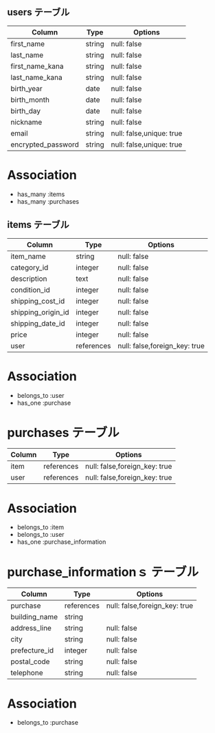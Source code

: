 ## users テーブル

| Column             | Type    | Options                  |
| ------------------ | ------- | ------------------------ |
| first_name         | string  | null: false              |
| last_name          | string  | null: false              |
| first_name_kana    | string  | null: false              |
| last_name_kana     | string  | null: false              |
| birth_year         | date    | null: false              |
| birth_month        | date    | null: false              |
| birth_day          | date    | null: false              |
| nickname           | string  | null: false              |
| email              | string  | null: false,unique: true |
| encrypted_password | string  | null: false,unique: true |

# Association

 - has_many :items
 - has_many :purchases



## items テーブル

| Column             | Type       | Options                       |
| ------------------ | ---------- | ----------------------------- |
| item_name          | string     | null: false                   |
| category_id        | integer    | null: false                   |
| description        | text       | null: false                   |
| condition_id       | integer    | null: false                   |
| shipping_cost_id   | integer    | null: false                   |
| shipping_origin_id | integer    | null: false                   |
| shipping_date_id   | integer    | null: false                   |
| price              | integer    | null: false                   |
| user               | references | null: false,foreign_key: true |

# Association

 - belongs_to :user
 - has_one :purchase



# purchases テーブル

| Column      | Type       | Options                       |
| ----------- | ---------- | ----------------------------- |
| item        | references | null: false,foreign_key: true |
| user        | references | null: false,foreign_key: true |


# Association

 - belongs_to :item
 - belongs_to :user
 - has_one :purchase_information




# purchase_informationｓ テーブル

| Column        | Type       | Options                        |
| ------------- | ---------- | ------------------------------ |
| purchase      | references | null: false,foreign_key: true  |
| building_name | string     |                                |
| address_line  | string     | null: false                    |
| city          | string     | null: false                    |
| prefecture_id | integer    | null: false                    |
| postal_code   | string     | null: false                    |
| telephone     | string     | null: false                    |

# Association

 - belongs_to :purchase
